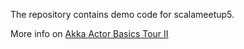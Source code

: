 The repository contains demo code for scalameetup5.

More info on [Akka Actor Basics Tour II](https://github.com/kasonchan/scalameetups/blob/scalameetup5/scalameetup5-slides/README.md)
